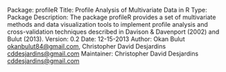 Package: profileR
Title: Profile Analysis of Multivariate Data in R
Type: Package
Description: The package profileR provides a set of multivariate methods and data visualization tools 
    to implement profile analysis and cross-validation techniques described 
    in Davison & Davenport (2002) and Bulut (2013).
Version: 0.2
Date: 12-15-2013
Author: Okan Bulut <okanbulut84@gmail.com>, Christopher David Desjardins
    <cddesjardins@gmail.com>
Maintainer: Christopher David Desjardins <cddesjardins@gmail.com>

